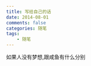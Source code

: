 ```yaml
---
title: 写给自己的话
date: 2014-08-01 
comments: false
categories: 随笔
tags: 
    - 随笔 
---
```


如果人没有梦想,跟咸鱼有什么分别
<!-- more -->


